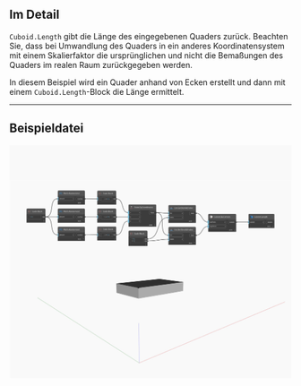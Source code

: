 ## Im Detail
`Cuboid.Length` gibt die Länge des eingegebenen Quaders zurück. Beachten Sie, dass bei Umwandlung des Quaders in ein anderes Koordinatensystem mit einem Skalierfaktor die ursprünglichen und nicht die Bemaßungen des Quaders im realen Raum zurückgegeben werden.

In diesem Beispiel wird ein Quader anhand von Ecken erstellt und dann mit einem `Cuboid.Length`-Block die Länge ermittelt.

___
## Beispieldatei

![Length](./Autodesk.DesignScript.Geometry.Cuboid.Length_img.jpg)

